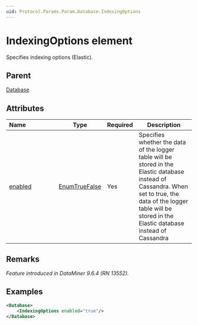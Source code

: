 ```yaml
---
uid: Protocol.Params.Param.Database.IndexingOptions
---
```


# IndexingOptions element

Specifies indexing options (Elastic).

## Parent

[Database](xref:Protocol.Params.Param.Database)

## Attributes

|Name&nbsp;&nbsp;&nbsp;&nbsp;&nbsp;&nbsp;&nbsp;&nbsp;&nbsp;&nbsp;&nbsp;&nbsp;&nbsp;&nbsp;&nbsp;&nbsp;&nbsp;|Type|Required|Description|
|--- |--- |--- |--- |
|[enabled](xref:Protocol.Params.Param.Database.IndexingOptions-enabled)|[EnumTrueFalse](xref:Protocol-EnumTrueFalse)|Yes|Specifies whether the data of the logger table will be stored in the Elastic database instead of Cassandra. When set to true, the data of the logger table will be stored in the Elastic database instead of Cassandra|

## Remarks

*Feature introduced in DataMiner 9.6.4 (RN 13552).*

## Examples

```xml
<Database>
    <IndexingOptions enabled="true"/>
</Database>
```
